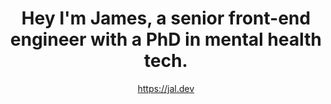 <h1 align="center">Hey I'm James, a senior front-end engineer with a PhD in mental health tech.</h1>
<!--
<p align="center">
  <a href="https://jamesalexanderlee.co.uk" target="_blank"><img align="center" src="https://jamesalexanderlee.co.uk/img/icons/react.svg" width="32" height="32" /></a>
  <a href="https://jamesalexanderlee.co.uk" target="_blank"><img align="center" src="https://jamesalexanderlee.co.uk/img/icons/html5.svg" width="32" height="32" /></a>
  <a href="https://jamesalexanderlee.co.uk" target="_blank"><img align="center" src="https://jamesalexanderlee.co.uk/img/icons/css3.svg" width="32" height="32" /></a>
  <a href="https://jamesalexanderlee.co.uk" target="_blank"><img align="center" src="https://jamesalexanderlee.co.uk/img/icons/sass.svg" width="32" height="32" /></a>
  <a href="https://jamesalexanderlee.co.uk" target="_blank"><img align="center" src="https://jamesalexanderlee.co.uk/img/icons/js.svg" width="32" height="32" /></a>
  <a href="https://jamesalexanderlee.co.uk" target="_blank"><img align="center" src="https://jamesalexanderlee.co.uk/img/icons/php.svg" width="32" height="32" /></a>
  <a href="https://jamesalexanderlee.co.uk" target="_blank"><img align="center" src="https://jamesalexanderlee.co.uk/img/icons/mysql.svg" width="32" height="32" /></a>
  <a href="https://jamesalexanderlee.co.uk" target="_blank"><img align="center" src="https://jamesalexanderlee.co.uk/img/icons/git.svg" width="32" height="32" /></a>
  <a href="https://jamesalexanderlee.co.uk" target="_blank"><img align="center" src="https://jamesalexanderlee.co.uk/img/icons/grunt.svg" width="32" height="32" /></a>
  <a href="https://jamesalexanderlee.co.uk" target="_blank"><img align="center" src="https://jamesalexanderlee.co.uk/img/icons/cordova.svg" width="32" height="32" /></a>
  <a href="https://jamesalexanderlee.co.uk" target="_blank"><img align="center" src="https://jamesalexanderlee.co.uk/img/icons/photoshop.svg" width="32" height="32" /></a>
</p>
-->
<p align="center">
  <a href="https://jal.dev" target="_blank">https://jal.dev</a>
</p>
